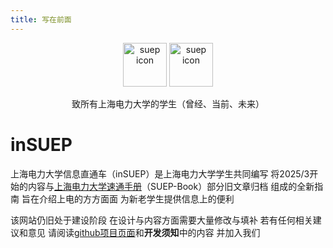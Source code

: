 ```yaml
---
title: 写在前面
---
```

<p style="text-align: center;">
    <img src="../static/imgs/logo.png" alt="suep icon" style="width: 70px; height: 70px"> 
    <img src="../static/imgs/name.png" alt="suep icon" style="height: 70px">
</p>
<p style="text-align: center;">致所有上海电力大学的学生（曾经、当前、未来）</p>

# inSUEP

上海电力大学信息直通车（inSUEP）是上海电力大学学生共同编写 将2025/3开始的内容与[上海电力大学速通手册](https://github.com/SUEP-Plus/SUEP-Book)（SUEP-Book）部分旧文章归档 组成的全新指南 旨在介绍上电的方方面面 为新老学生提供信息上的便利

该网站仍旧处于建设阶段 在设计与内容方面需要大量修改与填补 若有任何相关建议和意见 请阅读[github项目页面](https://github.com/EmptyDust/InSUEP)和**开发须知**中的内容 并加入我们

